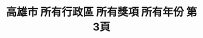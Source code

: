 ---
title: "高雄市 所有行政區 所有獎項 所有年份 第3頁"
description: "高雄市 所有行政區 所有獎項 所有年份 獲獎餐廳 第3頁"
keywords:
  - 美食競賽
  - 台灣美食
  - 美食精選
datePublished: "2025-06-30"
dateModified: "2025-07-06"
city: "高雄市"
district: "所有行政區"
award: "所有獎項"
year: "所有年份"
page: 3
count: 31

restaurants:
  - name: "渝味食記重慶小麵－高醫店"
    city: "高雄市"
    district: "三民區"
    address: "807高雄市三民區吉林街243號"
    phone: "073229445"
    geo: "22.64771817418659, 120.30650614059422"
    link: "高雄市/三民區/渝味食記重慶小麵_高醫店"
    google_map: "https://maps.app.goo.gl/KT2RTydgXmdwd4uN7"
    footinder: "https://footinder.com.tw/%e9%ab%98%e9%9b%84%e5%b8%82%e4%b8%89%e6%b0%91%e5%8d%80/362213/"
    award:
    - name: "台北國際牛肉麵節"
      year: "2024"
  - name: "渝味食記重慶小麵－武廟店"
    city: "高雄市"
    district: "苓雅區"
    address: "802高雄市苓雅區武廟路206號"
    phone: "077223110"
    geo: "22.63152816051882, 120.32525785913533"
    link: "高雄市/苓雅區/渝味食記重慶小麵_武廟店"
    google_map: "https://maps.app.goo.gl/UCTZ6k5VZ1oFE9rm6"
    footinder: ""
    award:
    - name: "台北國際牛肉麵節"
      year: "2024"
  - name: "小胖山東麵館"
    city: "高雄市"
    district: "林園區"
    address: "832高雄市林園區福興街165號"
    phone: "076417870"
    geo: "22.506525164462335, 120.39394452104004"
    link: "高雄市/林園區/小胖山東麵館"
    google_map: "https://maps.app.goo.gl/q1xDx8rJ5cL4LCbh9"
    footinder: "https://footinder.com.tw/%E9%AB%98%E9%9B%84%E5%B8%82%E6%9E%97%E5%9C%92%E5%8D%80/52751/"
    award:
    - name: "台北國際牛肉麵節"
      year: "2024"
  - name: "道品牛肉麵 高雄旗艦店"
    city: "高雄市"
    district: "三民區"
    address: "807高雄市三民區建國二路281號"
    phone: "072360236"
    geo: "22.637542346637314, 120.30357635189918"
    link: "高雄市/三民區/道品牛肉麵_高雄旗艦店"
    google_map: "https://maps.app.goo.gl/uWBTdygetedfBayp9"
    footinder: "https://footinder.com.tw/%E9%AB%98%E9%9B%84%E5%B8%82%E4%B8%89%E6%B0%91%E5%8D%80/362215/"
    award:
    - name: "台北國際牛肉麵節"
      year: "2024"
  - name: "天使雞排-瑞豐店"
    city: "高雄市"
    district: "左營區"
    address: "高雄市左營區裕誠路南屏路"
    phone: "0976594881"
    geo: "22.665884574256552, 120.29924021723622"
    link: "高雄市/左營區/天使雞排-瑞豐店"
    google_map: "https://maps.app.goo.gl/1poRiAFxUCNe6Zm17"
    footinder: "https://footinder.com.tw/%E9%AB%98%E9%9B%84%E5%B8%82%E9%BC%93%E5%B1%B1%E5%8D%80/109326/"
    award:
    - name: "夜市王"
      year: "2024"
  - name: "瑞豐昌海鮮燒烤"
    city: "高雄市"
    district: "左營區"
    address: "高雄市左營區裕誠路南屏路"
    phone: "0986156166"
    geo: "22.666589033186966, 120.29936425568603"
    link: "高雄市/左營區/瑞豐昌海鮮燒烤"
    google_map: "https://maps.app.goo.gl/EF5W9DTddxFkzhev6"
    footinder: "https://footinder.com.tw/%E9%AB%98%E9%9B%84%E5%B8%82%E5%B7%A6%E7%87%9F%E5%8D%80/362035/"
    award:
    - name: "夜市王"
      year: "2024"
  - name: "好福氣臭豆腐"
    city: "高雄市"
    district: "左營區"
    address: "高雄市左營區裕誠路南屏路"
    phone: ""
    geo: "22.666020047832873, 120.29934782534471"
    link: "高雄市/左營區/好福氣臭豆腐"
    google_map: "https://maps.app.goo.gl/x8yfcqZSwZxozBhZ7"
    footinder: ""
    award:
    - name: "夜市王"
      year: "2024"
  - name: "蘋什麼日式蘋果糖Candy Apple"
    city: "高雄市"
    district: "左營區"
    address: "高雄市左營區裕誠路154號右邊第十四格中間段面對夜市右邊開始算第三排"
    phone: "0939554312"
    geo: "22.665909784448743, 120.299856339183"
    link: "高雄市/左營區/蘋什麼日式蘋果糖Candy_Apple"
    google_map: "https://maps.app.goo.gl/8PqsdDRr95J1yEW4A"
    footinder: "https://footinder.com.tw/%E9%AB%98%E9%9B%84%E5%B8%82%E5%B7%A6%E7%87%9F%E5%8D%80/362053/"
    award:
    - name: "夜市王"
      year: "2024"
  - name: "長紅牛排 EVER RED Steakhouse"
    city: "高雄市"
    district: "左營區"
    address: "高雄市左營區裕誠路南屏路"
    phone: "0916077225"
    geo: "22.666113865045887, 120.30003453773072"
    link: "高雄市/左營區/長紅牛排_EVER_RED_Steakhouse"
    google_map: "https://maps.app.goo.gl/Awk9bB9Loxb2y7pb6"
    footinder: "https://footinder.com.tw/%E9%AB%98%E9%9B%84%E5%B8%82%E5%B7%A6%E7%87%9F%E5%8D%80/362073/"
    award:
    - name: "夜市王"
      year: "2024"
---